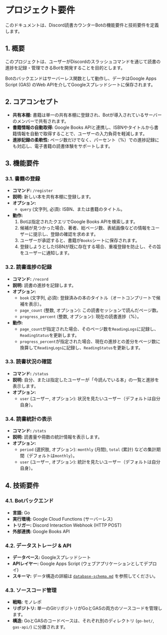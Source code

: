 # プロジェクト要件

このドキュメントは、Discord読書カウンターBotの機能要件と技術要件を定義します。

## 1. 概要

このプロジェクトは、ユーザーがDiscordのスラッシュコマンドを通じて読書の進捗を記録・管理できるBotを開発することを目的とします。

Botのバックエンドはサーバーレス関数として動作し、データはGoogle Apps Script (GAS) のWeb APIを介してGoogleスプレッドシートに保存されます。

## 2. コアコンセプト

- **共有本棚:** 書籍は単一の共有本棚に登録され、Botが導入されているサーバーのメンバーで共有されます。
- **書籍情報の自動取得:** Google Books APIと連携し、ISBNやタイトルから書籍情報を自動で取得することで、ユーザーの入力負荷を軽減します。
- **進捗記録の柔軟性:** ページ数だけでなく、パーセント（%）での進捗記録にも対応し、電子書籍の読書体験をサポートします。

## 3. 機能要件

### 3.1. 書籍の登録

- **コマンド:** `/register`
- **説明:** 新しい本を共有本棚に登録します。
- **オプション:**
  - `query` (文字列, 必須): ISBN、または書籍のタイトル。
- **動作:**
  1. Botは指定されたクエリでGoogle Books APIを検索します。
  2. 候補が見つかった場合、著者、総ページ数、表紙画像などの情報をユーザーに提示し、登録の確認を求めます。
  3. ユーザーが承認すると、書籍が`Books`シートに保存されます。
  4. 登録しようとしたISBNが既に存在する場合、重複登録を防止し、その旨をユーザーに通知します。

### 3.2. 読書進捗の記録

- **コマンド:** `/record`
- **説明:** 読書の進捗を記録します。
- **オプション:**
  - `book` (文字列, 必須): 登録済みの本のタイトル（オートコンプリートで候補を表示）。
  - `page_count` (整数, オプション): この読書セッションで読んだページ数。
  - `progress_percent` (整数, オプション): 現在の読書進捗（%）。
- **動作:**
  - `page_count`が指定された場合、そのページ数を`ReadingLogs`に記録し、`ReadingStatus`を更新します。
  - `progress_percent`が指定された場合、現在の進捗との差分をページ数に換算して`ReadingLogs`に記録し、`ReadingStatus`を更新します。

### 3.3. 読書状況の確認

- **コマンド:** `/status`
- **説明:** 自分、または指定したユーザーが「今読んでいる本」の一覧と進捗を表示します。
- **オプション:**
  - `user` (ユーザー, オプション): 状況を見たいユーザー（デフォルトは自分自身）。

### 3.4. 読書統計の表示

- **コマンド:** `/stats`
- **説明:** 読書量や冊数の統計情報を表示します。
- **オプション:**
  - `period` (選択肢, オプション): `monthly` (月間), `total` (累計) などの集計期間（デフォルトは`monthly`）。
  - `user` (ユーザー, オプション): 統計を見たいユーザー（デフォルトは自分自身）。

## 4. 技術要件

### 4.1. Botバックエンド

- **言語:** Go
- **実行環境:** Google Cloud Functions (サーバーレス)
- **トリガー:** Discord Interaction Webhook (HTTP POST)
- **外部連携:** Google Books API

### 4.2. データストレージ & API

- **データベース:** Googleスプレッドシート
- **APIレイヤー:** Google Apps Script (ウェブアプリケーションとしてデプロイ)
- **スキーマ:** データ構造の詳細は [`database-schema.md`](./database-schema.md) を参照してください。

### 4.3. ソースコード管理

- **戦略:** モノレポ
- **リポジトリ:** 単一のGitリポジトリがGoとGASの両方のソースコードを管理します。
- **構造:** GoとGASのコードベースは、それぞれ別のディレクトリ (`go-bot/`, `gas-api/`) に分離されます。

